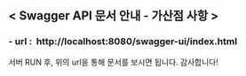## < Swagger API 문서 안내 - 가산점 사항 >
### <strong>- url</strong>&nbsp;:&nbsp;&nbsp;http://localhost:8080/swagger-ui/index.html
서버 RUN 후, 위의 url을 통해 문서를 보시면 됩니다. 감사합니다!